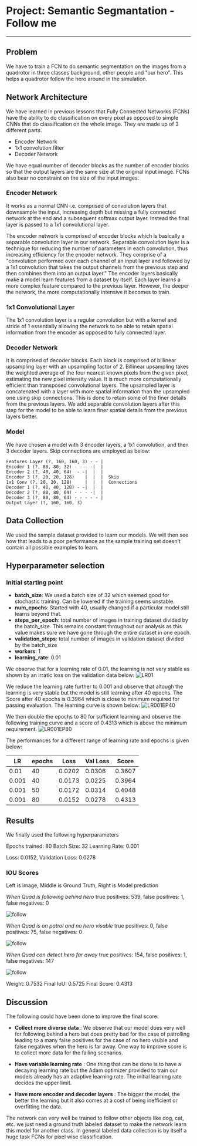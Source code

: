 # Project: Semantic Segmantation - Follow me
---

[//]: # (Image References)
[image0]: ./images/lr01.png
[image1]: ./images/lr001ep40.png
[image2]: ./images/lr001ep80.png
[image3]: ./images/following_target.png
[image4]: ./images/patrol_without_target.png
[image5]: ./images/patrol_with_target.png

## Problem

We have to train a FCN to do semantic segmentation on the images from a quadrotor in three classes background, other people and "our hero". This helps a quadrotor follow the hero around in the simulation.

## Network Architecture

We have learned in previous lessons that Fully Connected Networks (FCNs) have the ability to do classification on every pixel as opposed to simple CNNs that do classification on the whole image. They are made up of 3 different parts.  
* Encoder Network
* 1x1 convolution filter
* Decoder Network

We have equal number of decoder blocks as the number of encoder blocks so that the output layers are the same size at the original input image. FCNs also bear no constraint on the size of the input images.


### Encoder Network
It works as a normal CNN i.e. comprised of convolution layers that downsample the input, increasing depth but missing a fully connected network at the end and a subsequent softmax output layer. Instead the final layer is passed to a 1x1 convolutional layer.

The encoder network is comprised of encoder blocks which is basically a separable convolution layer in our network. Separable convolution layer is a technique for reducing the number of parameters in each convolution, thus increasing efficiency for the encoder network. They comprise of a "convolution performed over each channel of an input layer and followed by a 1x1 convolution that takes the output channels from the previous step and then combines them into an output layer." The encoder layers basically make a model learn features from a dataset by itself. Each layer learns a more complex feature compared to the previous layer. However, the deeper the network, the more computationally intensive it becomes to train.

### 1x1 Convolutional Layer

The 1x1 convolution layer is a regular convolution but with a kernel and stride of 1 essentially allowing the network to be able to retain spatial information from the encoder as opposed to fully connected layer.

### Decoder Network

It is comprised of decoder blocks. Each block is comprised of billinear upsampling layer with an upsampling factor of 2. Billinear upsampling takes the weighted average of the four nearest known pixels from the given pixel, estimating the new pixel intensity value. It is much more computationally efficient than transposed convolutional layers. The upsampled layer is concatenated with a layer with more spatial information than the upsampled one using skip connections. This is done to retain some of the finer details from the previous layers. We add separable convolution layers after this step for the model to be able to learn finer spatial details from the previous layers better.

### Model

We have chosen a model with 3 encoder layers, a 1x1 convolution, and then 3 decoder layers. Skip connections are employed as below:

	Features Layer (?, 160, 160, 3) - - |
	Encoder 1 (?, 80, 80, 32) - - - -|  |
	Encoder 2 (?, 40, 40, 64)  - -|  |  |
	Encoder 3 (?, 20, 20, 128)    |  |  |  Skip
	1x1 Conv (?, 20, 20, 128)     |  |  |  Connections
	Decoder 1 (?, 40, 40, 128) - -|  |  |
	Decoder 2 (?, 80, 80, 64) - - - -|  |
	Decoder 3 (?, 80, 80, 64) - - - - - |
	Output Layer (?, 160, 160, 3)

## Data Collection

We used the sample dataset provided to learn our models. We will then see how that leads to a poor performance as the sample training set doesn't contain all possible examples to learn.

## Hyperparameter selection
### Initial starting point

- **batch_size**: We used a batch size of 32 which seemed good for stochastic training. Can be lowered if the training seems unstable.
- **num_epochs**: Started with 40, usually changed if a particular model still learns beyond that.
- **steps_per_epoch**:  total number of images in training dataset divided by the batch_size. This remains constant throughout our analysis as this value makes sure we have gone through the entire dataset in one epoch.
- **validation_steps**: total number of images in validation dataset divided by the batch_size
- **workers**: 1  
- **learning_rate**: 0.01

We observe that for a learning rate of 0.01, the learning is not very stable as shown by an irratic loss on the validation data below:  ![LR01][image0]



We reduce the learning rate further to 0.001 and observe that altough the learning is very stable but the model is still learning after 40 epochs. The Score after 40 epochs is 0.3964 which is close to minimum required for passing evaluation. The learning curve is shown below: ![LR001EP40][image1]

We then double the epochs to 80 for sufficient learning and observe the following training curve and a score of 0.4313 which is above the minimum requirement. ![LR001EP80][image2]


The performances for a different range of learning rate and epochs is given below:

| LR  | epochs | Loss | Val Loss  | Score |
| ------------- |------| ------------- | ----- | ---- |
| 0.01| 40 | 0.0202 | 0.0306 | 0.3607 |
|0.001| 40 | 0.0173 | 0.0225 | 0.3964 |
|0.001| 50 | 0.0172 | 0.0314 | 0.4048 |
|0.001| 80 | 0.0152 | 0.0278 | 0.4313 |


## Results
We finally used the following hyperparameters

Epochs trained: 80
Batch Size: 32
Learning Rate: 0.001

Loss: 0.0152, Validation Loss: 0.0278

### IOU Scores
Left is image, Middle is Ground Truth, Right is Model prediction

*When Quad is following behind hero*
true positives: 539, false positives: 1, false negatives: 0

![follow][image3]

*When Quad is on patrol and no hero visable*
true positives: 0, false positives: 75, false negatives: 0

![follow][image4]

*When Quad can detect hero far away*
true positives: 154, false positives: 1, false negatives: 147

![follow][image5]


Weight: 0.7532
Final IoU: 0.5725
Final Score: 0.4313

## Discussion

The following could have been done to improve the final score:
- **Collect more diverse data** : We observe that our model does very well for following behind a hero but does pretty bad for the case of patrolling leading to a many false positives for the case of no hero visible and false negatives when the hero is far away. One way to improve score is to collect more data for the failing scenarios.

- **Have variable learning rate** : One thing that can be done is to have a decaying learning rate but the Adam optimizer provided to train our models already has an adaptive learning rate. The initial learning rate decides the upper limit.

- **Have more encoder and decoder layers** : The bigger the model, the better the learning but it also comes at a cost of being inefficient or overfitting the data.

The network can very well be trained to follow other objects like dog, cat, etc. we just need a ground truth labeled dataset to make the network learn this model for another class. In general labeled data collection is by itself a huge task FCNs for pixel wise classification.
